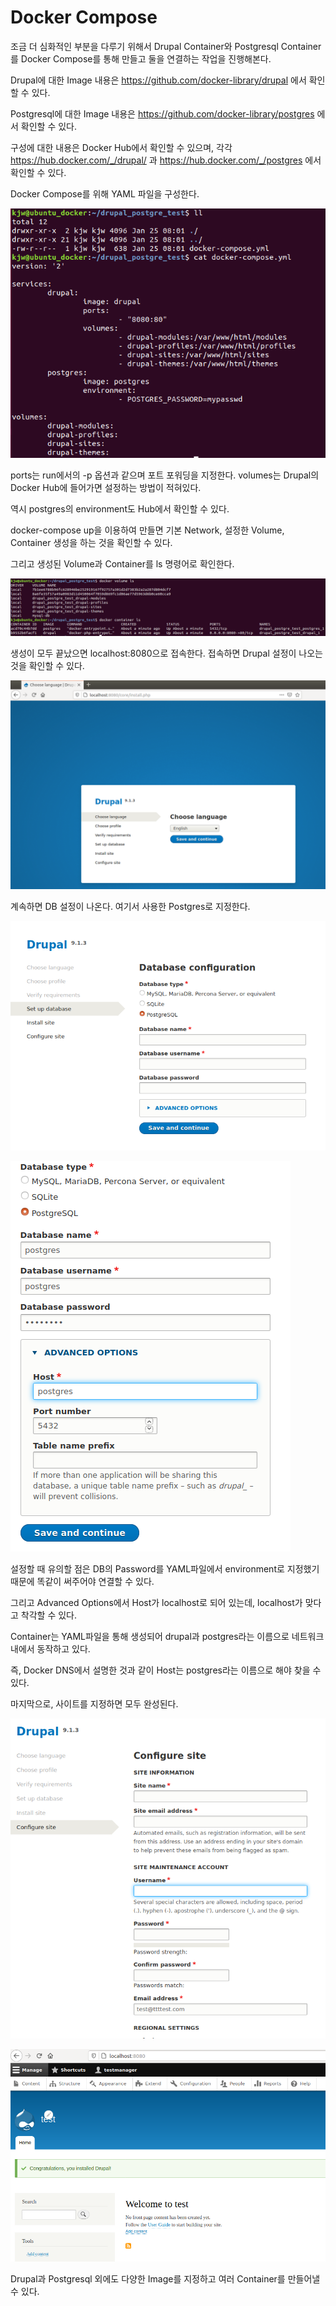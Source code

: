 # Docker Compose

조금 더 심화적인 부분을 다루기 위해서 Drupal Container와 Postgresql Container를 Docker Compose를 통해 만들고 둘을 연결하는 작업을 진행해본다.

Drupal에 대한 Image 내용은 https://github.com/docker-library/drupal 에서 확인할 수 있다.

Postgresql에 대한 Image 내용은 https://github.com/docker-library/postgres 에서 확인할 수 있다.

구성에 대한 내용은 Docker Hub에서 확인할 수 있으며, 각각 https://hub.docker.com/_/drupal/ 과 https://hub.docker.com/_/postgres 에서 확인할 수 있다.

Docker Compose를 위해 YAML 파일을 구성한다.

![image1](https://github.com/kjo26619/Docker/blob/main/Chapter5/Image/drupal1.PNG)

ports는 run에서의 -p 옵션과 같으며 포트 포워딩을 지정한다. volumes는 Drupal의 Docker Hub에 들어가면 설정하는 방법이 적혀있다.

역시 postgres의 environment도 Hub에서 확인할 수 있다.

docker-compose up을 이용하여 만들면 기본 Network, 설정한 Volume, Container 생성을 하는 것을 확인할 수 있다.

그리고 생성된 Volume과 Container를 ls 명령어로 확인한다.

![image2](https://github.com/kjo26619/Docker/blob/main/Chapter5/Image/drupal2.PNG)

생성이 모두 끝났으면 localhost:8080으로 접속한다. 접속하면 Drupal 설정이 나오는 것을 확인할 수 있다.

![image3](https://github.com/kjo26619/Docker/blob/main/Chapter5/Image/drupal3.PNG)

계속하면 DB 설정이 나온다. 여기서 사용한 Postgres로 지정한다.

![image4](https://github.com/kjo26619/Docker/blob/main/Chapter5/Image/drupal4.PNG)

![image5](https://github.com/kjo26619/Docker/blob/main/Chapter5/Image/drupal5.PNG)

설정할 때 유의할 점은 DB의 Password를 YAML파일에서 environment로 지정했기 때문에 똑같이 써주어야 연결할 수 있다.

그리고 Advanced Options에서 Host가 localhost로 되어 있는데, localhost가 맞다고 착각할 수 있다.

Container는 YAML파일을 통해 생성되어 drupal과 postgres라는 이름으로 네트워크 내에서 동작하고 있다. 

즉, Docker DNS에서 설명한 것과 같이 Host는 postgres라는 이름으로 해야 찾을 수 있다.

마지막으로, 사이트를 지정하면 모두 완성된다.

![image6](https://github.com/kjo26619/Docker/blob/main/Chapter5/Image/drupal6.PNG)

![image7](https://github.com/kjo26619/Docker/blob/main/Chapter5/Image/drupal7.PNG)

Drupal과 Postgresql 외에도 다양한 Image를 지정하고 여러 Container를 만들어낼 수 있다.

